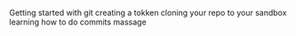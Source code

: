 Getting started with git 
creating a tokken
cloning your repo to your sandbox
learning how to do commits massage
